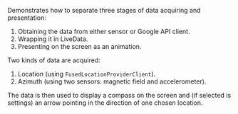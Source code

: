 Demonstrates how to separate three stages of data acquiring and presentation:

1. Obtaining the data from either sensor or Google API client.
2. Wrapping it in LiveData.
3. Presenting on the screen as an animation. 

Two kinds of data are acquired: 

1. Location (using `FusedLocationProviderClient`).
2. Azimuth (using two sensors: magnetic field and accelerometer).

The data is then used to display a compass on the screen and (if selected is settings) an arrow pointing in the direction of one chosen location.
